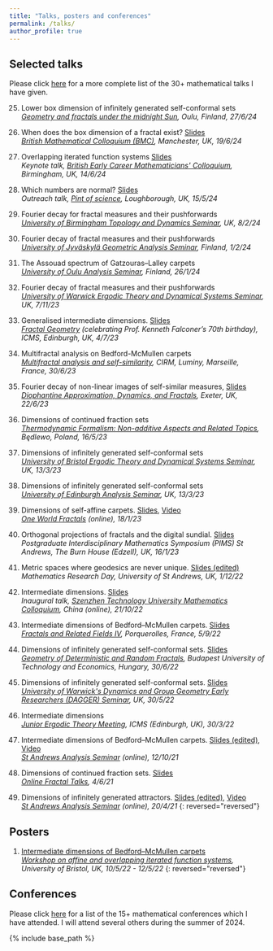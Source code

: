```yaml
---
title: "Talks, posters and conferences"
permalink: /talks/
author_profile: true
---
```


## Selected talks 

Please click [here](https://amlan-banaji.github.io/files/BanajiTalks.pdf) for a more complete list of the 30+ mathematical talks I have given.  

25. Lower box dimension of infinitely generated self-conformal sets  
*[Geometry and fractals under the midnight Sun](https://midnightsun2024.gitlab.io/), Oulu, Finland, 27/6/24*

24. When does the box dimension of a fractal exist? [Slides](https://amlan-banaji.github.io/files/BMC2024.pdf)  
*[British Mathematical Colloquium (BMC)](https://sites.google.com/view/bmc2024/workshops/ergodic-theory), Manchester, UK, 19/6/24*

23. Overlapping iterated function systems [Slides](https://amlan-banaji.github.io/files/BECMC2024.pdf)  
*Keynote talk, [British Early Career Mathematicians' Colloquium](https://web.mat.bham.ac.uk/BYMC/), Birmingham, UK, 14/6/24*

22. Which numbers are normal? [Slides](https://amlan-banaji.github.io/files/PintOfScience2024.pdf)  
*Outreach talk, [Pint of science](https://pintofscience.co.uk/event/cosmos-unveiled), Loughborough, UK, 15/5/24*

21. Fourier decay for fractal measures and their pushforwards  
*[University of Birmingham Topology and Dynamics Seminar](https://www.birmingham.ac.uk/research/activity/mathematics/topology-dynamics/topology-seminar.aspx), UK, 8/2/24* 

20. Fourier decay of fractal measures and their pushforwards  
*[University of Jyväskylä Geometric Analysis Seminar](https://www.jyu.fi/en/events/geometric-analysis-seminar-amlan-banaji-loughborough-university), Finland, 1/2/24*

19. The Assouad spectrum of Gatzouras–Lalley carpets  
*[University of Oulu Analysis Seminar](https://www.oulu.fi/en/events/oulu-analysis-seminar), Finland, 26/1/24*

18. Fourier decay of fractal measures and their pushforwards  
*[University of Warwick Ergodic Theory and Dynamical Systems Seminar](https://warwick.ac.uk/fac/sci/maths/research/events/seminars/areas/dynamics/), UK, 7/11/23*

17. Generalised intermediate dimensions. [Slides](https://amlan-banaji.github.io/files/Edinburgh2023.pdf)  
*[Fractal Geometry](https://www.icms.org.uk/workshops/2023/fractal-geometry) (celebrating Prof. Kenneth Falconer’s 70th birthday), ICMS, Edinburgh, UK, 4/7/23*

16. Multifractal analysis on Bedford-McMullen carpets  
*[Multifractal analysis and self-similarity](https://conferences.cirm-math.fr/2751.html), CIRM, Luminy, Marseille, France, 30/6/23*

15. Fourier decay of non-linear images of self-similar measures, [Slides](https://amlan-banaji.github.io/files/ExeterFourier2023.pdf)  
*[Diophantine Approximation, Dynamics, and Fractals](https://sites.google.com/view/diophantine-exeter-june-2023/home), Exeter, UK, 22/6/23*

14. Dimensions of continued fraction sets  
*[Thermodynamic Formalism: Non-additive Aspects and Related Topics](https://www.impan.pl/en/activities/banach-center/conferences/23-thermoform), Będlewo, Poland, 16/5/23*

13. Dimensions of infinitely generated self-conformal sets  
*[University of Bristol Ergodic Theory and Dynamical Systems Seminar](https://www.bristolmathsresearch.org/seminar/amlan-banaji/), UK, 13/3/23*

12. Dimensions of infinitely generated self-conformal sets  
*[University of Edinburgh Analysis Seminar](https://blogs.ed.ac.uk/analysis/analysis-seminar/), UK, 13/3/23*

11. Dimensions of self-affine carpets. [Slides](https://amlan-banaji.github.io/files/OneWorld2023.pdf), [Video](https://www.youtube.com/watch?v=Q0SO3bzPMHI)  
*[One World Fractals](https://www.oneworldfractals.org/past/) (online), 18/1/23*

10. Orthogonal projections of fractals and the digital sundial. [Slides](https://amlan-banaji.github.io/files/Burn2023.pdf)  
*Postgraduate Interdisciplinary Mathematics Symposium (PIMS) St Andrews, The Burn House (Edzell), UK, 16/1/23*

9. Metric spaces where geodesics are never unique. [Slides (edited)](https://amlan-banaji.github.io/files/Geodesics2022.pdf)  
*Mathematics Research Day, University of St Andrews, UK, 1/12/22*

8. Intermediate dimensions. [Slides](https://amlan-banaji.github.io/files/Shenzhen2022.pdf)  
*Inaugural talk, [Szenzhen Technology University Mathematics Colloquium](https://bdi.sztu.edu.cn/info/1345/5449.htm?fbclid=IwAR24TwwWZpz-LjUtDVF4E49awaOp44hBmeUaLuShGPFC1-F0RLac02d1_as), China (online), 21/10/22*

7. Intermediate dimensions of Bedford–McMullen carpets. [Slides](https://amlan-banaji.github.io/files/Porquerolles2022.pdf)  
*[Fractals and Related Fields IV](https://farf4.math.cnrs.fr/), Porquerolles, France, 5/9/22*

6. Dimensions of infinitely generated self-conformal sets. [Slides](https://amlan-banaji.github.io/files/Budapest2022.pdf)  
*[Geometry of Deterministic and Random Fractals](https://simon60.math.bme.hu/), Budapest University of Technology and Economics, Hungary, 30/6/22*

5. Dimensions of infinitely generated self-conformal sets. [Slides](https://amlan-banaji.github.io/files/Warwick2022.pdf)  
*[University of Warwick's Dynamics and Group Geometry Early Researchers (DAGGER) Seminar](https://warwick.ac.uk/fac/sci/maths/research/events/seminars/areas/dagger), UK, 30/5/22*

4. Intermediate dimensions  
*[Junior Ergodic Theory Meeting](https://www.icms.org.uk/workshops/2022/junior-ergodic-theory-meeting), ICMS (Edinburgh, UK), 30/3/22*

3. Intermediate dimensions of Bedford–McMullen carpets. [Slides (edited)](https://amlan-banaji.github.io/files/BedfordAnalysisSeminar.pdf), [Video](https://www.youtube.com/watch?v=hoHdg71ycqs)  
*[St Andrews Analysis Seminar](https://analysis.rutar.org/seminars/) (online), 12/10/21*

2. Dimensions of continued fraction sets. [Slides](https://amlan-banaji.github.io/files/Workshop2021.pdf)  
*[Online Fractal Talks](https://people.maths.bris.ac.uk/~matmj/BBMOS.html), 4/6/21*

1. Dimensions of infinitely generated attractors. [Slides (edited)](https://amlan-banaji.github.io/files/AnalysisSeminarApril2021.pdf), [Video](https://www.youtube.com/watch?v=KL6q4UNnVEk)  
*[St Andrews Analysis Seminar](https://analysis.rutar.org/seminars/) (online), 20/4/21*
{: reversed="reversed"}
## Posters

1. [Intermediate dimensions of Bedford–McMullen carpets](https://amlan-banaji.github.io/files/BristolCarpetsPoster.pdf)  
*[Workshop on affine and overlapping iterated function systems](https://www.troscheit.eu/workshop2022/index.html), University of Bristol, UK, 10/5/22 - 12/5/22*
{: reversed="reversed"}

## Conferences 

Please click [here](https://amlan-banaji.github.io/files/BanajiConferences.pdf) for a list of the 15+ mathematical conferences which I have attended. I will attend several others during the summer of 2024. 

{% include base_path %}
